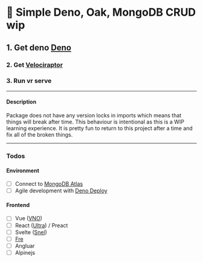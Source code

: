 # 🦕 Simple Deno, Oak, MongoDB CRUD wip

## 1. Get deno [Deno](https://deno.land/#installation)
### 2. Get [Velociraptor](https://github.com/umbopepato/velociraptor)
### 3. Run vr serve

---

#### Description
Package does not have any version locks in imports which means that things will break after time. This behaviour is intentional as this is a WIP learning experience. It is pretty fun to return to this project after a time and fix all of the broken things.

---

### Todos

#### Environment
- [ ] Connect to [MongoDB Atlas](https://www.mongodb.com/cloud/atlas/)
- [ ] Agile development with [Deno Deploy](https://deno.com/deploy/)

#### Frontend
- [ ] Vue ([VNO](https://deno.land/x/vno))
- [ ] React ([Ultra](https://deno.land/x/ultra)) / Preact
- [ ] Svelte ([Snel](https://deno.land/x/snel))
- [ ] [Fre](https://deno.land/x/fre)
- [ ] Angluar
- [ ] Alpinejs
